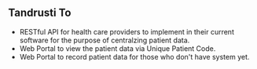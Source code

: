 ## Tandrusti To

- RESTful API for health care providers to implement in their current software for the purpose of centralzing patient data.
- Web Portal to view the patient data via Unique Patient Code.
- Web Portal to record patient data for those who don't have system yet.

